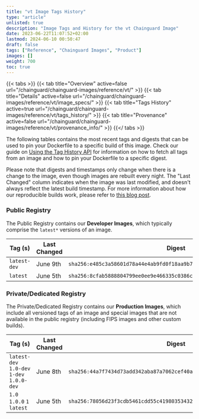 ```yaml
---
title: "vt Image Tags History"
type: "article"
unlisted: true
description: "Image Tags and History for the vt Chainguard Image"
date: 2023-06-22T11:07:52+02:00
lastmod: 2024-06-10 00:50:47
draft: false
tags: ["Reference", "Chainguard Images", "Product"]
images: []
weight: 700
toc: true
---
```


{{< tabs >}}
{{< tab title="Overview" active=false url="/chainguard/chainguard-images/reference/vt/" >}}
{{< tab title="Details" active=false url="/chainguard/chainguard-images/reference/vt/image_specs/" >}}
{{< tab title="Tags History" active=true url="/chainguard/chainguard-images/reference/vt/tags_history/" >}}
{{< tab title="Provenance" active=false url="/chainguard/chainguard-images/reference/vt/provenance_info/" >}}
{{</ tabs >}}

The following tables contains the most recent tags and digests that can be used to pin your Dockerfile to a specific build of this image. Check our guide on [Using the Tag History API](/chainguard/chainguard-images/using-the-tag-history-api/) for information on how to fetch all tags from an image and how to pin your Dockerfile to a specific digest.

Please note that digests and timestamps only change when there is a change to the image, even though images are rebuilt every night. The "Last Changed" column indicates when the image was last modified, and doesn't always reflect the latest build timestamp. For more information about how our reproducible builds work, please refer to [this blog post](https://www.chainguard.dev/unchained/reproducing-chainguards-reproducible-image-builds).

### Public Registry
The Public Registry contains our **Developer Images**, which typically comprise the `latest*` versions of an image.

| Tag (s)       | Last Changed | Digest                                                                    |
|---------------|--------------|---------------------------------------------------------------------------|
|  `latest-dev` | June 9th     | `sha256:e485c3a58601d78a44e4ab9fd0f18aa9b7e292f9adfcfa7d89915b51b244b739` |
|  `latest`     | June 5th     | `sha256:8cfab5888804799ee0ee9e466335c0386c761ce857df64a2e3b27b1346abcb1d` |


### Private/Dedicated Registry
The Private/Dedicated Registry contains our **Production Images**, which include all versioned tags of an image and special images that are not available in the public registry (including FIPS images and other custom builds).

| Tag (s)                                     | Last Changed | Digest                                                                    |
|---------------------------------------------|--------------|---------------------------------------------------------------------------|
|  `latest-dev` `1.0-dev` `1-dev` `1.0.0-dev` | June 8th     | `sha256:44a7f7434d73add342aba87a7062cef40ab6f1d126f9ddbc159f53604bab5dce` |
|  `1.0` `1.0.0` `1` `latest`                 | June 5th     | `sha256:78056d23f3cdb5461cdd55c41980353432d5e9ba5e23a89dd74941ffcb4577fd` |

